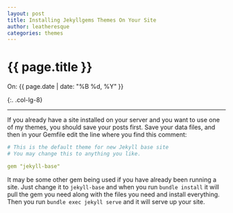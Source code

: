 ```yaml
---
layout: post
title: Installing Jekyllgems Themes On Your Site
author: leatheresque
categories: themes
---
```


# {{ page.title }}
On: {{ page.date | date: "%B %d, %Y" }}
 
{:. .col-lg-8}
* * *

If you already have a site installed on your server and you want to use one of my themes, you should save your posts first. Save your data files, and then in your Gemfile edit the line where you find this comment:

```yaml
# This is the default theme for new Jekyll base site 
# You may change this to anything you like.

gem "jekyll-base"
```

It may be some other gem being used if you have already been running a site. Just change it to `jekyll-base` and when you run `bundle install` it will pull the gem you need along with the files you need and install everything. Then you run `bundle exec jekyll serve` and it will serve up your site.